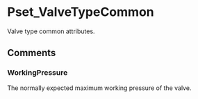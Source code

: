 # Pset_ValveTypeCommon

Valve type common attributes.


## Comments

### WorkingPressure

The normally expected maximum working pressure of the valve.

